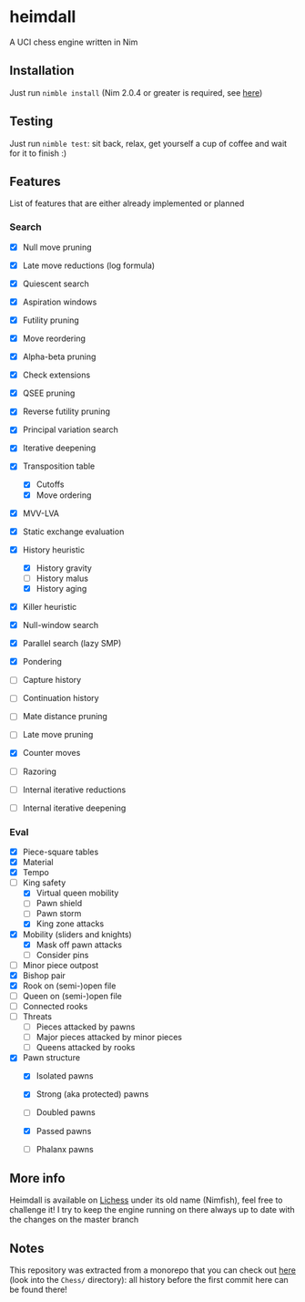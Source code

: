 # heimdall

A UCI chess engine written in Nim

## Installation


Just run `nimble install` (Nim 2.0.4 or greater is required, see [here](https://github.com/dom96/choosenim))


## Testing

Just run `nimble test`: sit back, relax, get yourself a cup of coffee and wait for it to finish :)


## Features

List of features that are either already implemented or planned

### Search

- [X] Null move pruning
- [X] Late move reductions (log formula)
- [X] Quiescent search
- [X] Aspiration windows
- [X] Futility pruning
- [X] Move reordering
- [X] Alpha-beta pruning
- [X] Check extensions
- [X] QSEE pruning
- [X] Reverse futility pruning
- [X] Principal variation search
- [X] Iterative deepening
- [X] Transposition table
    - [X] Cutoffs
    - [X] Move ordering
- [X] MVV-LVA
- [X] Static exchange evaluation
- [X] History heuristic
    - [X] History gravity
    - [ ] History malus
    - [X] History aging
- [X] Killer heuristic
- [X] Null-window search
- [X] Parallel search (lazy SMP)
- [X] Pondering
- [ ] Capture history
- [ ] Continuation history
- [ ] Mate distance pruning
- [ ] Late move pruning
- [X] Counter moves
- [ ] Razoring
- [ ] Internal iterative reductions
- [ ] Internal iterative deepening


### Eval

- [X] Piece-square tables
- [X] Material
- [X] Tempo
- [ ] King safety
    - [X] Virtual queen mobility
    - [ ] Pawn shield
    - [ ] Pawn storm
    - [X] King zone attacks
- [X] Mobility (sliders and knights)
    - [X] Mask off pawn attacks
    - [ ] Consider pins
- [ ] Minor piece outpost
- [X] Bishop pair
- [X] Rook on (semi-)open file
- [ ] Queen on (semi-)open file
- [ ] Connected rooks
- [ ] Threats
    - [ ] Pieces attacked by pawns
    - [ ] Major pieces attacked by minor pieces
    - [ ] Queens attacked by rooks
- [X] Pawn structure
    - [X] Isolated pawns
    - [X] Strong (aka protected) pawns
    - [ ] Doubled pawns
    - [X] Passed pawns
    - [ ] Phalanx pawns


## More info

Heimdall is available on [Lichess](https://lichess.org/@/Nimfish) under its old name (Nimfish), feel free to challenge it!
I try to keep the engine running on there always up to date with the changes on the master branch

## Notes

This repository was extracted from a monorepo that you can check out [here](https://git.nocturn9x.space/nocturn9x/CPG) (look into the `Chess/`
directory): all history before the first commit here can be found there!
